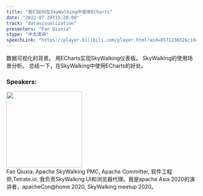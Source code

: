 ```yaml
---
title: "我们如何在SkyWalking中使用ECharts"
date: "2022-07-29T15:20:00"
track: "datavisualization"
presenters: "Fan Qiuxia"
stype: "中文演讲"
speechLink: "https://player.bilibili.com/player.html?aid=857123652&cid=805952607&page=1"
---
```

数据可视化的背景。
用ECharts实现SkyWalking仪表板。
SkyWalking的使用场景分析。
总结一下，在SkyWalking中使用ECharts的好处。
 ### Speakers: 
 <img src="images/speaker/1003.png" width="200" /><br>Fan Qiuxia: Apache SkyWalking PMC, Apache Committer, 软件工程师,Tetrate.io, 我负责SkyWalking UI和浏览器代理。我是apache Asia 2020的演讲者，apacheCon@home 2020, SkyWalking meetup 2020。

 
